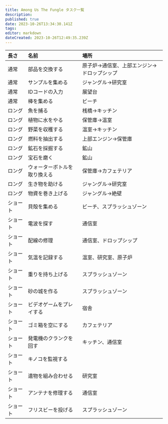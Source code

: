 ```yaml
---
title: Among Us The Fungle タスク一覧
description: 
published: true
date: 2023-10-26T13:34:30.141Z
tags: 
editor: markdown
dateCreated: 2023-10-26T12:49:35.239Z
---
```



|長さ|名前|場所|
|:--|:--|:--|
|通常|部品を交換する|原子炉→通信室、上部エンジン→ドロップシップ|
|通常|サンプルを集める|ジャングル→研究室|
|通常|IDコードの入力|展望台|
|通常|棒を集める|ビーチ|
|ロング|魚を捕る|桟橋→キッチン|
|ロング|植物に水をやる|保管庫→温室|
|ロング|野菜を収穫する|温室→キッチン|
|ロング|燃料を抽出する|上部エンジン→保管庫|
|ロング|鉱石を採掘する|鉱山|
|ロング|宝石を磨く|鉱山|
|ロング|ウォーターボトルを取り換える|保管庫→カフェテリア|
|ロング|生き物を助ける|ジャングル→研究室|
|ロング|物資を巻き上げる|ジャングル→絶壁|
|ショート|貝殻を集める|ビーチ、スプラッシュゾーン|
|ショート|電波を探す|通信室|
|ショート|配線の修理|通信室、ドロップシップ|
|ショート|気温を記録する|温室、研究室、原子炉|
|ショート|重りを持ち上げる|スプラッシュゾーン|
|ショート|砂の城を作る|スプラッシュゾーン|
|ショート|ビデオゲームをプレイする|宿舎|
|ショート|ゴミ箱を空にする|カフェテリア|
|ショート|発電機のクランクを回す|キッチン、通信室|
|ショート|キノコを監視する| |
|ショート|遺物を組み合わせる|研究室|
|ショート|アンテナを修理する|通信室|
|ショート|フリスビーを投げる|スプラッシュゾーン|

